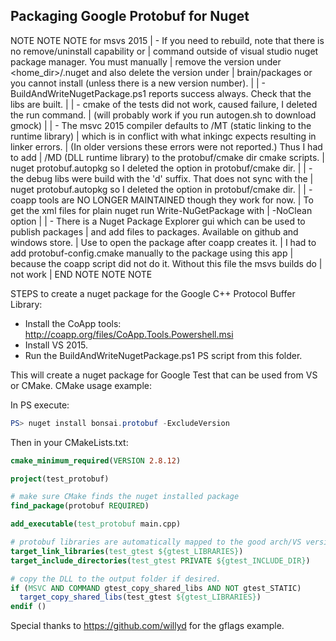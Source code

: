## Packaging Google Protobuf for Nuget

NOTE NOTE NOTE for msvs 2015
| - If you need to rebuild, note that there is no remove/uninstall capability or
|   command outside of visual studio nuget package manager.  You must manually 
|   remove the version under <home_dir>/.nuget and also delete the version under 
|   brain/packages or you cannot install (unless there is a new version number). 
| 
| - BuildAndWriteNugetPackage.ps1 reports success always. Check that the libs are built.
| 
| - cmake of the tests did not work, caused failure, I deleted the run command.
|   (will probably work if you run autogen.sh to download gmock)
| 
| - The msvc 2015 compiler defaults to /MT (static linking to the runtime library)
|   which is in conflict with what inkingc expects resulting in linker errors. 
|   (In older versions these errors were not reported.) Thus I had to add 
|   /MD (DLL runtime library) to the protobuf/cmake dir cmake scripts.
|   nuget protobuf.autopkg so I deleted the option in protobuf/cmake dir.
| 
| - the debug libs were build with the 'd' suffix. That does not sync with the
|   nuget protobuf.autopkg so I deleted the option in protobuf/cmake dir.
| 
| - coapp tools are NO LONGER MAINTAINED though they work for now.
|   To get the xml files for plain nuget run Write-NuGetPackage with 
|   -NoClean option
| 
| - There is a Nuget Package Explorer gui which can be used to publish packages
|   and add files to packages. Available on github and windows store.
|   Use to open the package after coapp creates it. 
|   I had to add protobuf-config.cmake manually to the package using this app
|   because the coapp script did not do it. Without this file the msvs builds do
|   not work
| 
END NOTE NOTE NOTE

STEPS to create a nuget package for the Google C++ Protocol Buffer Library:

* Install the CoApp tools: http://coapp.org/files/CoApp.Tools.Powershell.msi
* Install VS 2015.
* Run the BuildAndWriteNugetPackage.ps1 PS script from this folder.

This will create a nuget package for Google Test that can be used from VS or CMake. CMake usage example:

In PS execute:
```PowerShell
PS> nuget install bonsai.protobuf -ExcludeVersion
```
    
Then in your CMakeLists.txt:
```CMake
cmake_minimum_required(VERSION 2.8.12)

project(test_protobuf)

# make sure CMake finds the nuget installed package
find_package(protobuf REQUIRED)

add_executable(test_protobuf main.cpp)

# protobuf libraries are automatically mapped to the good arch/VS version/linkage combination
target_link_libraries(test_gtest ${gtest_LIBRARIES})
target_include_directories(test_gtest PRIVATE ${gtest_INCLUDE_DIR})

# copy the DLL to the output folder if desired.
if (MSVC AND COMMAND gtest_copy_shared_libs AND NOT gtest_STATIC)
  target_copy_shared_libs(test_gtest ${gtest_LIBRARIES})
endif ()
```

Special thanks to https://github.com/willyd for the gflags example.
